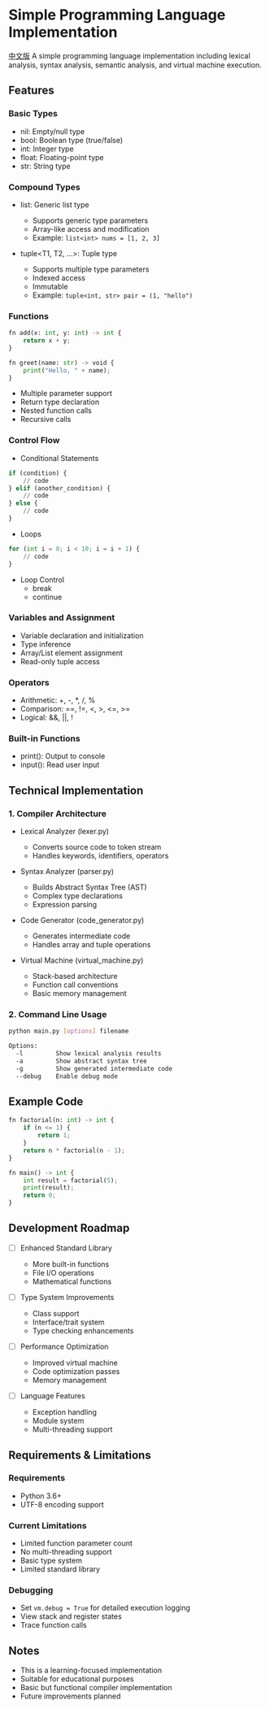 # Simple Programming Language Implementation
[中文版](./readme_zh.md)
A simple programming language implementation including lexical analysis, syntax analysis, semantic analysis, and virtual machine execution.

## Features

### Basic Types
- nil: Empty/null type
- bool: Boolean type (true/false)
- int: Integer type
- float: Floating-point type
- str: String type

### Compound Types
- list<T>: Generic list type
  - Supports generic type parameters
  - Array-like access and modification
  - Example: `list<int> nums = [1, 2, 3]`

- tuple<T1, T2, ...>: Tuple type
  - Supports multiple type parameters
  - Indexed access
  - Immutable
  - Example: `tuple<int, str> pair = (1, "hello")`

### Functions
```python
fn add(x: int, y: int) -> int {
    return x + y;
}

fn greet(name: str) -> void {
    print("Hello, " + name);
}
```

- Multiple parameter support
- Return type declaration
- Nested function calls
- Recursive calls

### Control Flow
- Conditional Statements
```python
if (condition) {
    // code
} elif (another_condition) {
    // code
} else {
    // code
}
```

- Loops
```python
for (int i = 0; i < 10; i = i + 1) {
    // code
}
```

- Loop Control
  - break
  - continue

### Variables and Assignment
- Variable declaration and initialization
- Type inference
- Array/List element assignment
- Read-only tuple access

### Operators
- Arithmetic: +, -, *, /, %
- Comparison: ==, !=, <, >, <=, >=
- Logical: &&, ||, !

### Built-in Functions
- print(): Output to console
- input(): Read user input

## Technical Implementation

### 1. Compiler Architecture
- Lexical Analyzer (lexer.py)
  - Converts source code to token stream
  - Handles keywords, identifiers, operators

- Syntax Analyzer (parser.py)
  - Builds Abstract Syntax Tree (AST)
  - Complex type declarations
  - Expression parsing

- Code Generator (code_generator.py)
  - Generates intermediate code
  - Handles array and tuple operations

- Virtual Machine (virtual_machine.py)
  - Stack-based architecture
  - Function call conventions
  - Basic memory management

### 2. Command Line Usage
```bash
python main.py [options] filename

Options:
  -l         Show lexical analysis results
  -a         Show abstract syntax tree
  -g         Show generated intermediate code
  --debug    Enable debug mode
```

## Example Code

```python
fn factorial(n: int) -> int {
    if (n <= 1) {
        return 1;
    }
    return n * factorial(n - 1);
}

fn main() -> int {
    int result = factorial(5);
    print(result);
    return 0;
}
```

## Development Roadmap

- [ ] Enhanced Standard Library
  - More built-in functions
  - File I/O operations
  - Mathematical functions

- [ ] Type System Improvements
  - Class support
  - Interface/trait system
  - Type checking enhancements

- [ ] Performance Optimization
  - Improved virtual machine
  - Code optimization passes
  - Memory management

- [ ] Language Features
  - Exception handling
  - Module system
  - Multi-threading support

## Requirements & Limitations

### Requirements
- Python 3.6+
- UTF-8 encoding support

### Current Limitations
- Limited function parameter count
- No multi-threading support
- Basic type system
- Limited standard library

### Debugging
- Set `vm.debug = True` for detailed execution logging
- View stack and register states
- Trace function calls

## Notes
- This is a learning-focused implementation
- Suitable for educational purposes
- Basic but functional compiler implementation
- Future improvements planned

